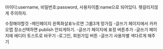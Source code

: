 아이디:username, 비밀번호:password, 사용자이름:name으로 되어있다. 헷갈리지않게 주의하자.

수정해야할것
-메인페이지 왼쪽화살표누르면 그룹3개 망가짐
-글쓰기 페이지에서 카카오맵 장소선택하면 publish 안되게하기.
-글쓰기 페이지에 표정 버튼추가
-글쓰기 페이지에 에디터 토스트로 바꾸기
-로그인, 회원가입 버튼
-글쓰기 사용자별 색다르게 해주기
